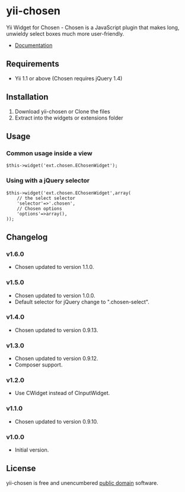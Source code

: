 yii-chosen
=====================

Yii Widget for Chosen - Chosen is a JavaScript plugin that makes long, unwieldy select boxes much more user-friendly.

- [Documentation](http://harvesthq.github.com/chosen/)

Requirements
------------------

- Yii 1.1 or above (Chosen requires jQuery 1.4)

Installation
------------------

1. Download yii-chosen or Clone the files
2. Extract into the widgets or extensions folder

Usage
------------------

### Common usage inside a view

~~~
$this->widget('ext.chosen.EChosenWidget');
~~~

### Using with a jQuery selector

~~~
$this->widget('ext.chosen.EChosenWidget',array(
	// the select selector
	'selector'=>'.chosen',
	// Chosen options
	'options'=>array(),
));
~~~

Changelog
------------------

### v1.6.0

- Chosen updated to version 1.1.0.

### v1.5.0

- Chosen updated to version 1.0.0.
- Default selector for jQuery change to ".chosen-select".

### v1.4.0

- Chosen updated to version 0.9.13.

### v1.3.0

- Chosen updated to version 0.9.12.
- Composer support.

### v1.2.0

- Use CWidget instead of CInputWidget.

### v1.1.0

- Chosen updated to version 0.9.10.

### v1.0.0

- Initial version.

License
------------------

yii-chosen is free and unencumbered [public domain][Unlicense] software.

[Unlicense]: http://unlicense.org/